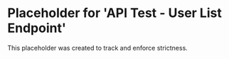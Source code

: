 ﻿# Placeholder for 'API Test - User List Endpoint'
This placeholder was created to track and enforce strictness.
